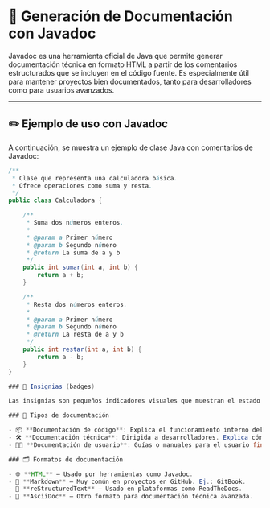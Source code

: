 # 📄 Generación de Documentación con Javadoc

Javadoc es una herramienta oficial de Java que permite generar documentación técnica en formato HTML a partir de los comentarios estructurados que se incluyen en el código fuente. Es especialmente útil para mantener proyectos bien documentados, tanto para desarrolladores como para usuarios avanzados.

---

## ✏️ Ejemplo de uso con Javadoc

A continuación, se muestra un ejemplo de clase Java con comentarios de Javadoc:

```java
/**
 * Clase que representa una calculadora básica.
 * Ofrece operaciones como suma y resta.
 */
public class Calculadora {

    /**
     * Suma dos números enteros.
     *
     * @param a Primer número
     * @param b Segundo número
     * @return La suma de a y b
     */
    public int sumar(int a, int b) {
        return a + b;
    }

    /**
     * Resta dos números enteros.
     *
     * @param a Primer número
     * @param b Segundo número
     * @return La resta de a y b
     */
    public int restar(int a, int b) {
        return a - b;
    }
}

### 📘 Insignias (badges)

Las insignias son pequeños indicadores visuales que muestran el estado de un proyecto (build, cobertura, licencia, etc.). Se pueden incluir fácilmente en Markdown.

### 🧾 Tipos de documentación

- 📦 **Documentación de código**: Explica el funcionamiento interno del código, clases, métodos, etc.
- 🛠️ **Documentación técnica**: Dirigida a desarrolladores. Explica cómo instalar, configurar o usar el software.
- 👨‍💻 **Documentación de usuario**: Guías o manuales para el usuario final.

### 🗂️ Formatos de documentación

- 🌐 **HTML** – Usado por herramientas como Javadoc.
- 📝 **Markdown** – Muy común en proyectos en GitHub. Ej.: GitBook.
- 📐 **reStructuredText** – Usado en plataformas como ReadTheDocs.
- 📄 **AsciiDoc** – Otro formato para documentación técnica avanzada.